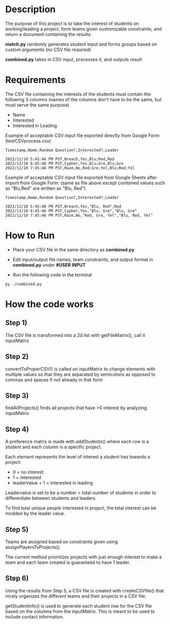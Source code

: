 # Description

The purpose of this project is to take the interest of students on working/leading a 
project, form teams given customizable constraints, and return a document containing
the results.

**match.py** randomly generates student input and forms groups based on custom arguments (no CSV file required)

**combined.py** takes in CSV input, processes it, and outputs result

# Requirements

The CSV file containing the interests of the students must contain the following 3 columns (names of the columns don't have to be the same, but must serve the same purpose)

- Name
- Interested
- Interested in Leading

Example of acceptable CSV input file exported directly from Google Form: (testCSVprocess.csv)

```
Timestamp,Name,Random Question?,Interested?,Leader

2022/11/10 5:45:46 PM PST,Breach,Yes,Blu;Red,Red
2022/11/10 6:45:46 PM PST,Cypher,Yes,Blu;Gre,Blu;Gre
2022/11/10 7:45:46 PM PST,Raze,No,Red;Gre;Yel,Blu;Red;Yel
```

Example of acceptable CSV input file exported from Google Sheets after import from Google Form:
(same as file above except combined values such as "Blu;Red" are written as "Blu, Red")

```
Timestamp,Name,Random Question?,Interested?,Leader

2022/11/10 5:45:46 PM PST,Breach,Yes,"Blu, Red",Red
2022/11/10 6:45:46 PM PST,Cypher,Yes,"Blu, Gre","Blu, Gre"
2022/11/10 7:45:46 PM PST,Raze,No,"Red, Gre, Yel","Blu, Red, Yel"
```

# How to Run

- Place your CSV file in the same directory as **combined.py**

- Edit input/output file names, team constraints, and output format in **combined.py**  under **#USER INPUT**

- Run the following code in the terminal

```
py ./combined.py
```

# How the code works

## Step 1)

The CSV file is transformed into a 2d list with getFileMatrix(), call it inputMatrix


## Step 2)

convertToProperCSV() is called on inputMatrix to change elements with multiple values so that they are separated by semicolons as opposed to commas and spaces if not already in that form

## Step 3)

findAllProjects() finds all projects that have >0 interest by analyzing inputMatrix


## Step 4)

A preference matrix is made with addStudents() where each row is a student and each
column is a specific project. 

Each element represents the level of interest a student has towards a project:
- 0 = no interest
- 1 = interested
- leaderValue + 1 = interested in leading

Leadervalue is set to be a number > total number of students in order to differentiate
between students and leaders. 

To find total unique people interested in project, the total interest can be modded by the leader value.


## Step 5)

Teams are assigned based on constraints given using assignPlayersToProjects().

The current method prioritizes projects with just enough interest to make a team and each
team created is guaranteed to have 1 leader.


## Step 6)

Using the results from Step 5, a CSV file is created with createCSVfile() that nicely
organizes the different teams and their projects in a CSV file.

getStudentInfo() is used to generate each student row for the CSV file based on the columns
from the inputMatrix. This is meant to be used to include contact information.
